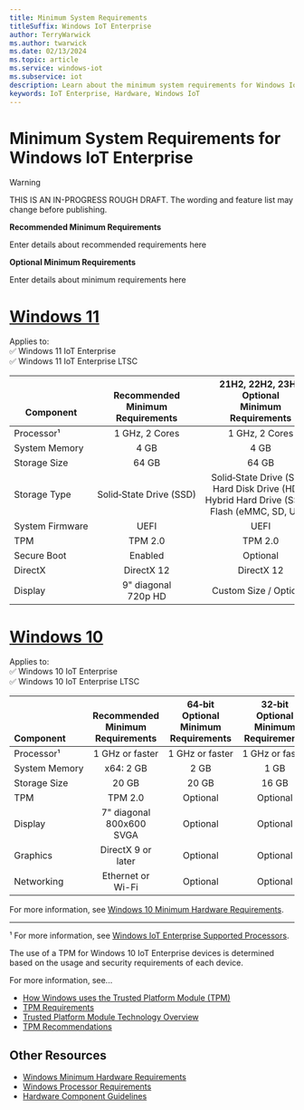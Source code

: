 ```yaml
---
title: Minimum System Requirements
titleSuffix: Windows IoT Enterprise
author: TerryWarwick
ms.author: twarwick
ms.date: 02/13/2024
ms.topic: article
ms.service: windows-iot
ms.subservice: iot
description: Learn about the minimum system requirements for Windows IoT Enterprise.
keywords: IoT Enterprise, Hardware, Windows IoT
---
```


# Minimum System Requirements for Windows IoT Enterprise

> [!WARNING]
> THIS IS AN IN-PROGRESS ROUGH DRAFT. The wording and feature list may change before publishing.

**Recommended Minimum Requirements**

Enter details about recommended requirements here

**Optional Minimum Requirements**

Enter details about minimum requirements here

# [Windows 11](#tab/Windows11)

Applies to:  
✅ Windows 11 IoT Enterprise  
✅ Windows 11 IoT Enterprise LTSC  

| </br></br>Component    | </br>Recommended</br>Minimum</br>Requirements   | 21H2,&nbsp;22H2,&nbsp;23H2 </br> Optional </br> Minimum </br>Requirements  | 24H2 or Later </br> Optional </br> Minimum </br> Requirements  | LTSC 2024 </br> Optional </br> Minimum </br> Requirements    |
| ---------------------- |:---------------------------------:|:---------------------------------:|:------------------------------------------:|:--------------------------------:|
| Processor¹             | 1&nbsp;GHz,&nbsp;2 Cores          | 1&nbsp;GHz,&nbsp;2&nbsp;Cores              | 1&nbsp;GHz,&nbsp;2&nbsp;Cores    | 1&nbsp;GHz,&nbsp;2&nbsp;Cores     |
| System&nbsp;Memory     |  4 GB                             |  4 GB                                      |  4 GB                            |  2 GB                             |
| Storage&nbsp;Size      | 64 GB                             | 64 GB                                      | 64 GB                            | 16 GB                             |
| Storage&nbsp;Type      | Solid&#x2011;State&nbsp;Drive&nbsp;(SSD) | Solid&#x2011;State&nbsp;Drive&nbsp;(SSD) </br> Hard&nbsp;Disk&nbsp;Drive&nbsp;(HDD)</br> Hybrid&nbsp;Hard&nbsp;Drive&nbsp;(SSHD) </br> Flash&nbsp;(eMMC,&nbsp;SD,&nbsp;USB)  | Solid&#x2011;State&nbsp;Drive&nbsp;(SSD) </br> Hard&nbsp;Disk&nbsp;Drive&nbsp;(HDD)</br> Hybrid&nbsp;Hard&nbsp;Drive&nbsp;(SSHD) </br> Flash&nbsp;(eMMC,&nbsp;SD,&nbsp;USB)  | Solid&#x2011;State&nbsp;Drive&nbsp;(SSD) </br> Hard&nbsp;Disk&nbsp;Drive&nbsp;(HDD)</br> Hybrid&nbsp;Hard&nbsp;Drive&nbsp;(SSHD) </br> Flash&nbsp;(eMMC,&nbsp;SD,&nbsp;USB)  |
| System&nbsp;Firmware   | UEFI                              | UEFI                                       | BIOS                             | BIOS                              |
| TPM                    | TPM 2.0                           |TPM 2.0                                   | Optional                         | Optional                           |
| Secure Boot            | Enabled                           | Optional                                   | Optional                         | Optional                          |
| DirectX                | DirectX 12                        | DirectX 12                          | DirectX 10 / None                | DirectX 10 / None                        |
| Display                | 9" diagonal</br>720p HD           | Custom Size / Optional                    | Custom Size / Optional          | Custom Size / Optional           |

# [Windows 10](#tab/Windows10)

Applies to:  
✅ Windows 10 IoT Enterprise  
✅ Windows 10 IoT Enterprise LTSC

| </br></br></br>Component  | </br>Recommended</br>Minimum</br>Requirements | 64&#x2011;bit</br>Optional</br>Minimum</br>Requirements | 32&#x2011;bit</br>Optional</br>Minimum</br>Requirements |
|:-------------------|:------------------------------:|:-------------------------------------------:|:------------------------------:|
| Processor¹         | 1&nbsp;GHz&nbsp;or&nbsp;faster | 1&nbsp;GHz&nbsp;or&nbsp;faster              | 1&nbsp;GHz&nbsp;or&nbsp;faster |
| System&nbsp;Memory | x64: 2 GB                      | 2 GB                                        | 1 GB                           |
| Storage&nbsp;Size  | 20 GB                          | 20 GB                                       | 16 GB                          |
| TPM                | TPM 2.0                        | Optional                                    | Optional                       |
| Display            | 7" diagonal</br>800x600 SVGA   | Optional                                    | Optional                       |
| Graphics           | DirectX 9 or later             | Optional                                    | Optional                       |
| Networking         | Ethernet or Wi-Fi              | Optional                                    | Optional                       |

For more information, see [Windows 10 Minimum Hardware Requirements](https://download.microsoft.com/download/c/1/5/c150e1ca-4a55-4a7e-94c5-bfc8c2e785c5/Windows%2010%20Minimum%20Hardware%20Requirements.pdf).

---

¹ For more information, see [Windows IoT Enterprise Supported Processors](Processor_Requirements.md).

The use of a TPM for Windows 10 IoT Enterprise devices is determined based on the usage and security requirements of each device.  

For more information, see...

- [How Windows uses the Trusted Platform Module (TPM)](/windows/security/hardware-security/tpm/how-windows-uses-the-tpm)
- [TPM Requirements](/windows-hardware/design/minimum/minimum-hardware-requirements-overview#37-trusted-platform-module-tpm)
- [Trusted Platform Module Technology Overview](/windows/security/information-protection/tpm/trusted-platform-module-overview)
- [TPM Recommendations](/windows/security/information-protection/tpm/tpm-recommendations)

## Other Resources

- [Windows Minimum Hardware Requirements](/windows-hardware/design/minimum/minimum-hardware-requirements-overview)
- [Windows Processor Requirements](/windows-hardware/design/minimum/windows-processor-requirements)
- [Hardware Component Guidelines](/windows-hardware/design/component-guidelines/components)
